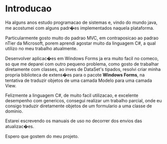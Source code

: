 # Introducao #

Ha alguns anos estudo programacao de sistemas e, vindo do mundo java, me acostumei com alguns padr�es
implementados naquela plataforma.

Particularmente gosto muito do padrao MVC, em contraposicao ao padrao nTier da Microsoft,
porem aprendi agostar muito da linguagem C#, a qual utilizo no meu trabalho atualmente.

Desenvolver aplicac�es em Windows Forms ja era muito facil no comeco, so que me deparei com outro
pequeno problema, como gosto de trabalhar diretamente com classes, ao inves de DataSet's tipados,
resolvi criar minha propria biblioteca de extens�es para o pacote **Windows Forms**, na tentativa de traduzir
objetos de uma camada Modelo para uma camada View.

Felizmente a linguagem C#, de muito facil utilizacao, e excelente desempenho com genericos, consegui realizar um trabalho
parcial, onde eu consigo traduzir diretamente objetos de um formulario a uma classe de dominio.

Estarei escrevendo os manuais de uso no decorrer dos envios das atualizac�es.

Espero que gostem do meu projeto.